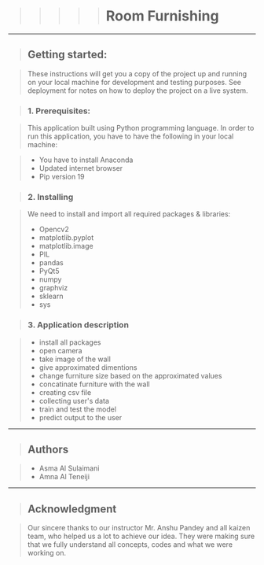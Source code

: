 
>>>>> #  Room Furnishing

---

> ## **Getting started:**

>These instructions will get you a copy of the project up and running on your local machine for development and testing purposes. See deployment for notes on how to deploy the project on a live system.

> ### 1.   **Prerequisites:**

>This application built using Python programming language. In order to run this application, you have to have the following in your local machine:
	

>*   You have to install Anaconda
>*   Updated internet browser
>*   Pip version 19


> ### 2.   **Installing**

>	We need to install and import all required packages & libraries:
>* Opencv2
>*	matplotlib.pyplot
>*	matplotlib.image
>* PIL
>*	pandas
>*	PyQt5
>*	numpy 
>*	graphviz
>* sklearn
>* sys

> ### 3.   **Application description**

>*   install all packages
>*   open camera
>*   take image of the wall
>*   give approximated dimentions
>*   change furniture size based on the approximated values
>*   concatinate furniture with the wall
>*   creating csv file
>*   collecting user's data
>*   train and test the model
>*   predict output to the user

---
> ## **Authors**

>*   Asma Al Sulaimani
>*   Amna Al Teneiji

 ---
> ## **Acknowledgment**

>Our sincere thanks to our instructor Mr. Anshu Pandey and all kaizen team, who helped us a lot to achieve our idea. They were making sure that we fully understand all concepts, codes and what we were working on.

